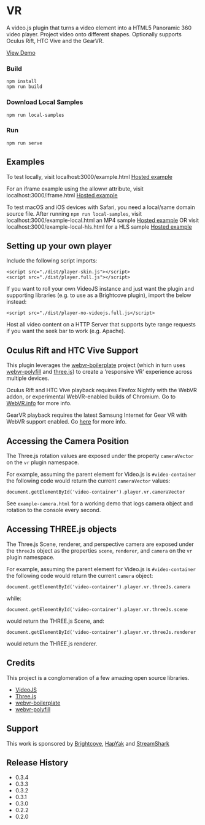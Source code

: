
# VR

A video.js plugin that turns a video element into a HTML5 Panoramic 360 video player. Project video onto different shapes. Optionally supports Oculus Rift, HTC Vive and the GearVR.

[View Demo](https://videojs-vr.s3.amazonaws.com/latest/example.html)


### Build
```
npm install
npm run build
```

### Download Local Samples
```
npm run local-samples
```

### Run
```
npm run serve
```

## Examples
To test locally, visit localhost:3000/example.html
[Hosted example](https://videojs-vr.s3.amazonaws.com/latest/example.html)

For an iframe example using the allowvr attribute, visit localhost:3000/iframe.html [Hosted example](https://videojs-vr.s3.amazonaws.com/latest/iframe.html)

To test macOS and iOS devices with Safari, you need a local/same domain source file. After running `npm run local-samples`, visit localhost:3000/example-local.html an MP4 sample [Hosted example](https://videojs-vr.s3.amazonaws.com/latest/example-local.html) OR visit localhost:3000/example-local-hls.html for a HLS sample [Hosted example](https://videojs-vr.s3.amazonaws.com/latest/example-local-hls.html)

## Setting up your own player

Include the following script imports:

    <script src="./dist/player-skin.js"></script>
    <script src="./dist/player.full.js"></script>

If you want to roll your own VideoJS instance and just want the plugin and supporting libraries (e.g. to use as a Brightcove plugin), import the below instead:

    <script src="./dist/player-no-videojs.full.js</script>

Host all video content on a HTTP Server that supports byte range requests if you want the seek bar to work (e.g. Apache).

## Oculus Rift and HTC Vive Support
This plugin leverages the [webvr-boilerplate](https://github.com/borismus/webvr-boilerplate) project (which in turn uses [webvr-polyfill](https://github.com/borismus/webvr-polyfill) and [three.js](https://github.com/mrdoob/three.js)) to create a 'responsive VR' experience across multiple devices.

Oculus Rift and HTC Vive playback requires Firefox Nightly with the WebVR addon, or experimental WebVR-enabled builds of Chromium. Go to [WebVR.info](http://www.webvr.info) for more info.

GearVR playback requires the latest Samsung Internet for Gear VR with WebVR support enabled. Go [here](https://webvr.rocks/samsung_internet) for more info.

## Accessing the Camera Position
The Three.js rotation values are exposed under the property `cameraVector` on the `vr` plugin namespace.

For example, assuming the parent element for Video.js is `#video-container` the following code would return the current `cameraVector` values:

    document.getElementById('video-container').player.vr.cameraVector
 
See `example-camera.html` for a working demo that logs camera object and rotation to the console every second.

## Accessing THREE.js objects
The Three.js Scene, renderer, and perspective camera are exposed under the `threeJs` object as the properties `scene`, `renderer`, and `camera` on the `vr` plugin namespace.

For example, assuming the parent element for Video.js is `#video-container` the following code would return the current `camera` object:

    document.getElementById('video-container').player.vr.threeJs.camera

 while:

    document.getElementById('video-container').player.vr.threeJs.scene
 
 would return the THREE.js Scene, and:

    document.getElementById('video-container').player.vr.threeJs.renderer
 
 would return the THREE.js renderer.
 

## Credits ##

This project is a conglomeration of a few amazing open source libraries.

* [VideoJS](http://www.videojs.com)
* [Three.js](http://threejs.org)
* [webvr-boilerplate](https://github.com/borismus/webvr-boilerplate)
* [webvr-polyfill](https://github.com/borismus/webvr-polyfill)

## Support ##
This work is sponsored by [Brightcove](https://www.brightcove.com), [HapYak](http://corp.hapyak.com/) and [StreamShark](https://streamshark.io)


## Release History

* 0.3.4
* 0.3.3
* 0.3.2
* 0.3.1
* 0.3.0
* 0.2.2
* 0.2.0
